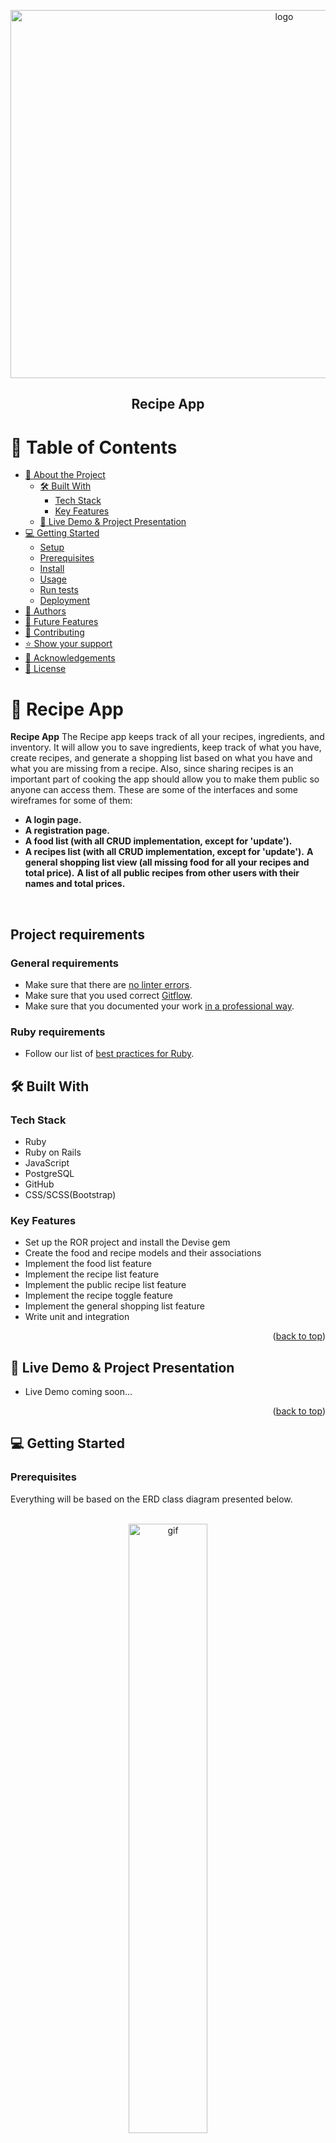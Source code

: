 <a name="readme-top"></a>

<div align="center">
  <img src="recipes.png" alt="logo" width="860"  height="589" />
  <br/>

  <h2><b>Recipe App</b></h2>

</div>

<!-- TABLE OF CONTENTS -->

# 📗 Table of Contents

- [📖 About the Project](#about-project)
  - [🛠 Built With](#built-with)
    - [Tech Stack](#tech-stack)
    - [Key Features](#key-features)
  - [🚀 Live Demo & Project Presentation](#live-demo)
- [💻 Getting Started](#getting-started)
  - [Setup](#setup)
  - [Prerequisites](#prerequisites)
  - [Install](#install)
  - [Usage](#usage)
  - [Run tests](#run-tests)
  - [Deployment](#triangular_flag_on_post-deployment)
- [👥 Authors](#authors)
- [🔭 Future Features](#future-features)
- [🤝 Contributing](#contributing)
- [⭐️ Show your support](#support)
- [🙏 Acknowledgements](#acknowledgements)
- [📝 License](#license)

<!-- PROJECT DESCRIPTION -->

# 📖 Recipe App <a name="about-project"></a>

**Recipe App** The Recipe app keeps track of all your recipes, ingredients, and inventory. It will allow you to save ingredients, keep track of what you have, create recipes, and generate a shopping list based on what you have and what you are missing from a recipe. Also, since sharing recipes is an important part of cooking the app should allow you to make them public so anyone can access them. These are some of the interfaces and some wireframes for some of them:

 - **A login page.**
 - **A registration page.**
 - **A food list (with all CRUD implementation, except for 'update').**
 - **A recipes list (with all CRUD implementation, except for 'update').** 
 **A general shopping list view (all missing food for all your recipes and total price).**
 **A list of all public recipes from other users with their names and total prices.**

 <!-- <img src="#" alt="app-demo" /> -->

 </br>

## Project requirements

### General requirements

- Make sure that there are [no linter errors](https://github.com/microverseinc/linters-config).
- Make sure that you used correct [Gitflow](https://github.com/microverseinc/curriculum-transversal-skills/blob/main/git-github/articles/gitflow.md).
- Make sure that you documented your work [in a professional way](https://github.com/microverseinc/curriculum-transversal-skills/blob/main/documentation/articles/professional_repo_rules.md).

### Ruby requirements

- Follow our list of [best practices for Ruby](https://github.com/microverseinc/curriculum-ruby/blob/main/articles/ruby_best_practices.md).

## 🛠 Built With <a name="built-with"></a>

### Tech Stack <a name="tech-stack"></a>

<ul>
  <li>Ruby</li>
  <li>Ruby on Rails</li>
  <li>JavaScript</li>
  <li>PostgreSQL</li>
  <li>GitHub</li>
  <li>CSS/SCSS(Bootstrap)</li>
</ul>

<!-- Features -->

### Key Features <a name="key-features"></a>

- Set up the ROR project and install the Devise gem
- Create the food and recipe models and their associations
- Implement the food list feature
- Implement the recipe list feature
- Implement the public recipe list feature
- Implement the recipe toggle feature
- Implement the general shopping list feature
- Write unit and integration

<p align="right">(<a href="#readme-top">back to top</a>)</p>

## 🚀 Live Demo & Project Presentation <a name="live-demo"></a>

- Live Demo coming soon...

<p align="right">(<a href="#readme-top">back to top</a>)</p>

<!-- GETTING STARTED -->

## 💻 Getting Started <a name="getting-started"></a>

### Prerequisites

Everything will be based on the ERD class diagram presented below. 

</br>
 <div align="center">
    <img alt="gif" src="./recipe_erd_2_members.png" width=50% />
    <p>Entity Relationship Diagram (ERD) of Recipe App project</p>
</div>

## Getting Started
To run the project locally, copy up and running follow these simple example steps :

 - First of all make sure you have both `Ruby` & `Rails` installed in your machine
 (else You can install `Rails` just with this simple command  ```gem install rails```)
```
$ git clone ### Setup
- Clone this repository to your computer: git clone https://github.com/ONJoseph/recipe-app.git
```
 - Then go to the right folder 
```
$ cd recipe-app
```
```
$ bundle
```
and run to install npm package
```
$ npm install
```

make sure the database is up and running.
```
$ rails db:create
```
When you will add migration file then, you can add command like
```
$ rails db:migrate
```
Run this command line to add some dummy data
```
$ rails db:seed
```

 - Finaly run `rails s` and visit http://localhost:3000/  in your browser!

 ## Run tests :

 To run Request specs locally you need just to run this following command in your terminal :

 ```
 $ bundle exec rspec
 ```
 </br>

### Install
- Write: bundle install
- Write: npm install

### Usage
- To test the app:
    - rspec (general)
    - rspec spec/unit/name_of_sile (specific one)

<p align="right">(<a href="#readme-top">back to top</a>)</p>

<!-- AUTHORS -->

## 👥 Author <a name="authors"></a>

👤 **Joseph Ogbole**

- GitHub: [@ONJoseph](https://github.com/ONJoseph)
- Twitter: [@ONJoseph1](https://twitter.com/ONJoseph1)
- LinkedIn: [LinkedIn](https://www.linkedin.com/in/o-n-joseph-ba8425147/)

👤 **Ivan Martinez von Halle**

- GitHub: [@ivanmvh](https://github.com/ivanmvh)
- Twitter: [@imprivado](https://twitter.com/imprivado)
- LinkedIn: [LinkedIn](https://www.linkedin.com/in/ivan-martinez-von-halle/)

<p align="right">(<a href="#readme-top">back to top</a>)</p>

<!-- FUTURE FEATURES -->

## 🔭 Future Features <a name="future-features"></a>

- [ ] Add Inventories list
- [ ] Add Inventory details
- [ ] Add Recipe details
- [ ] Add Inventory shopping list

<p align="right">(<a href="#readme-top">back to top</a>)</p>

<!-- CONTRIBUTING -->

## 🤝 Contributing <a name="contributing"></a>

Contributions, issues, and feature requests are welcome!

Feel free to check the [issues page](https://github.com/ONJoseph/recipe-app/issues).

<p align="right">(<a href="#readme-top">back to top</a>)</p>

<!-- SUPPORT -->

## ⭐️ Show your support <a name="support"></a>

I really enjoyed working on this project. If you like it show your support by giving a star.

<p align="right">(<a href="#readme-top">back to top</a>)</p>

<!-- Acknowledgments -->

## 🙏 Acknowledgments <a name="acknowledgements"></a>

Hat tip to anyone whose code was used.

<p align="right">(<a href="#readme-top">back to top</a>)</p>

<!-- LICENSE -->

## 📝 License <a name="license"></a>

This project is [MIT](https://github.com/ONJoseph/recipe-app/blob/dev/LICENCE) licensed.

<p align="right">(<a href="#readme-top">back to top</a>)</p>
